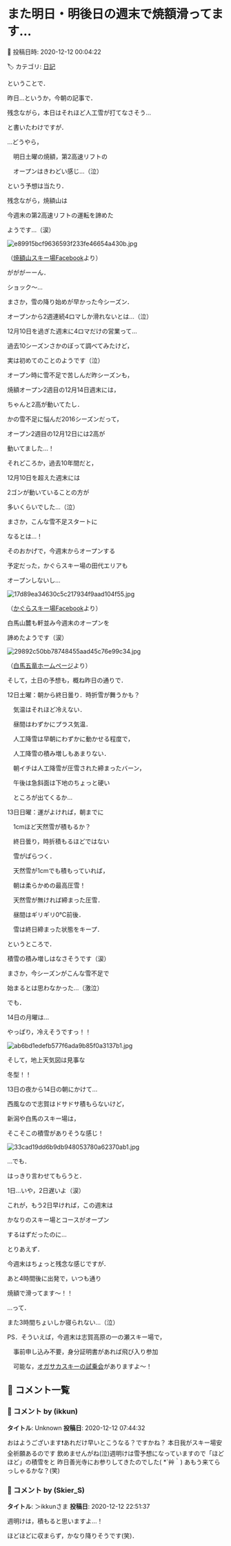 # また明日・明後日の週末で焼額滑ってます…

📅 投稿日時: 2020-12-12 00:04:22

🏷️ カテゴリ: [日記](cc4b5682fb7b8b144980957a978653fb0.md)

ということで．


昨日…というか，今朝の記事で．


残念ながら，本日はそれほど人工雪が打てなさそう…


と書いたわけですが．





…どうやら，


　明日土曜の焼額，第2高速リフトの


　オープンはきわどい感じ…（泣）


という予想は当たり．





残念ながら，焼額山は


今週末の第2高速リフトの運転を諦めた


ようです…（涙）







![e89915bcf9636593f233fe46654a430b.jpg](images/e89915bcf9636593f233fe46654a430b.jpg)




（[焼額山スキー場Facebook](https://ja-jp.facebook.com/yakebitaiyama/posts/3491662724262382?__tn__=-R)より）





がががーーん．


ショック～…


まさか，雪の降り始めが早かった今シーズン．


オープンから2週連続4ロマしか滑れないとは…（泣）





12月10日を過ぎた週末に4ロマだけの営業って…


過去10シーズンさかのぼって調べてみたけど，


実は初めてのことのようです（泣）





オープン時に雪不足で苦しんだ昨シーズンも，


焼額オープン2週目の12月14日週末には，


ちゃんと2高が動いてたし．


かの雪不足に悩んだ2016シーズンだって，


オープン2週目の12月12日には2高が


動いてました…！





それどころか，過去10年間だと，


12月10日を超えた週末には


2ゴンが動いていることの方が


多いくらいでした…（泣）


まさか，こんな雪不足スタートに


なるとは…！





そのおかげで，今週末からオープンする


予定だった，かぐらスキー場の田代エリアも


オープンしないし…




![17d89ea34630c5c217934f9aad104f55.jpg](images/17d89ea34630c5c217934f9aad104f55.jpg)




（[かぐらスキー場Facebook](https://www.facebook.com/snowkagura/posts/3350830515044245?__tn__=-R)より）





白馬山麓も軒並み今週末のオープンを


諦めたようです（涙）




![29892c50bb78748455aad45c76e99c34.jpg](images/29892c50bb78748455aad45c76e99c34.jpg)




（[白馬五竜ホームページ](https://www.hakubaescal.com/winter/information/2020/12/11/20-21%e3%82%b7%e3%83%bc%e3%82%ba%e3%83%b3%e3%81%ae%e3%82%b9%e3%82%ad%e3%83%bc%e5%a0%b4%e3%82%aa%e3%83%bc%e3%83%97%e3%83%b3%e3%81%ab%e3%81%a4%e3%81%8d%e3%81%be%e3%81%97%e3%81%a6/)より）





そして，土日の予想も，概ね昨日の通りで．





12日土曜：朝から終日曇り．時折雪が舞うかも？


　気温はそれほど冷えない．


　昼間はわずかにプラス気温．


　人工降雪は早朝にわずかに動かせる程度で，


　人工降雪の積み増しもあまりない．


　朝イチは人工降雪が圧雪された締まったバーン，


　午後は急斜面は下地のちょっと硬い


　ところが出てくるか…





13日日曜：運がよければ，朝までに


　1cmほど天然雪が積もるか？


　終日曇り，時折積もるほどではない


　雪がぱらつく．


　天然雪が1cmでも積もっていれば，


　朝は柔らかめの最高圧雪！


　天然雪が無ければ締まった圧雪．


　昼間はギリギリ0℃前後．


　雪は終日締まった状態をキープ．





というところで．


積雪の積み増しはなさそうです（涙）





まさか，今シーズンがこんな雪不足で


始まるとは思わなかった…（激泣）





でも．


14日の月曜は…


やっぱり，冷えそうですっ！！




![ab6bd1edefb577f6ada9b85f0a3137b1.jpg](images/ab6bd1edefb577f6ada9b85f0a3137b1.jpg)




そして，地上天気図は見事な


冬型！！


13日の夜から14日の朝にかけて…


西風なので志賀はドサドサ積もらないけど，


新潟や白馬のスキー場は，


そこそこの積雪がありそうな感じ！




![33cad19dd6b9db948053780a62370ab1.jpg](images/33cad19dd6b9db948053780a62370ab1.jpg)







…でも．


はっきり言わせてもらうと．


1日…いや，2日遅いよ（涙）


これが，もう2日早ければ，この週末は


かなりのスキー場とコースがオープン


するはずだったのに…





とりあえず．


今週末はちょっと残念な感じですが．


あと4時間後に出発で，いつも通り


焼額で滑ってます～！！





…って．


また3時間ちょいしか寝られない…（泣）





PS．そういえば，今週末は志賀高原の一の瀬スキー場で，


　事前申し込み不要，身分証明書があれば飛び入り参加


　可能な，[オガサカスキーの試乗会](http://shigakogen.co.jp/wp-content/uploads/2020/12/%E3%82%B7%E3%83%BC%E3%82%BA%E3%83%B3%E3%82%A4%E3%83%B3%E8%A9%A6%E4%B9%97%E4%BC%9A.pdf)がありますよ～！

## 💬 コメント一覧

### 💬 コメント by (ikkun)
**タイトル**: Unknown
**投稿日**: 2020-12-12 07:44:32

おはようございます❗あれだけ早いとこうなる？ですかね？ 本日我がスキー場安全祈願あるのです  飲めませんがね(泣)週明けは雪予想になっていますので「ほどほど」の積雪をと 昨日善光寺にお参りしてきたのでした( *´艸｀) あもう来てらっしゃるかな？(笑)

### 💬 コメント by (Skier_S)
**タイトル**: ＞ikkunさま
**投稿日**: 2020-12-12 22:51:37

週明けは，積もると思いますよ…！

ほどほどに収まらず，かなり降りそうです(笑)．

